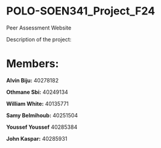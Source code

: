 # POLO-SOEN341_Project_F24
Peer Assessment Website

Description of the project:

# Members:

**Alvin Biju:** 40278182

**Othmane Sbi:** 40249134

**William White:** 40135771

**Samy Belmihoub:** 40251504

**Youssef Youssef** 40285384

**John Kaspar:** 40285931
